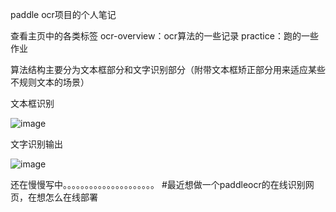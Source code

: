 paddle ocr项目的个人笔记

查看主页中的各类标签
ocr-overview：ocr算法的一些记录
practice：跑的一些作业


算法结构主要分为文本框部分和文字识别部分（附带文本框矫正部分用来适应某些不规则文本的场景）

文本框识别

![image](https://user-images.githubusercontent.com/50852027/154205585-2ec6555c-b451-4de5-97d7-50fa25cb8971.png)

文字识别输出

![image](https://user-images.githubusercontent.com/50852027/154205481-74a5bc2c-0d8a-4335-beb9-f186f54559d7.png)

还在慢慢写中。。。。。。。。。。。。。。。。。。。。。
#最近想做一个paddleocr的在线识别网页，在想怎么在线部署
